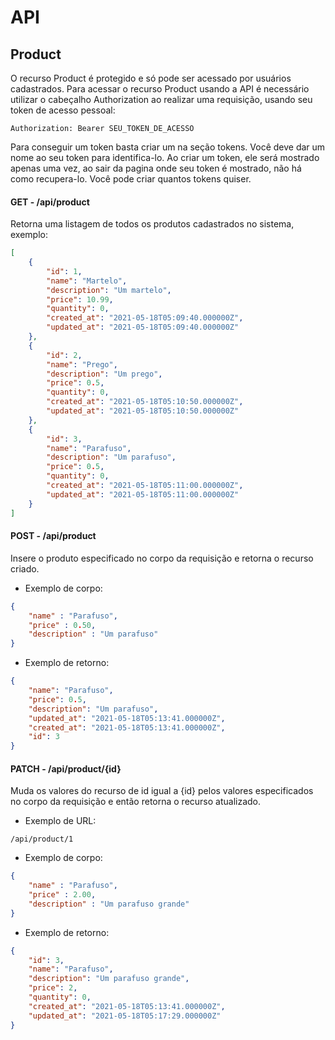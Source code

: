 # API
## Product

O recurso Product é protegido e só pode ser acessado por usuários cadastrados.
Para acessar o recurso Product usando a API é necessário utilizar o cabeçalho
Authorization ao realizar uma requisição, usando seu token de acesso pessoal:
```
Authorization: Bearer SEU_TOKEN_DE_ACESSO
```
Para conseguir um token basta criar um na seção tokens. Você deve dar um nome
ao seu token para identifica-lo. Ao criar um token, ele será mostrado apenas
uma vez, ao sair da pagina onde seu token é mostrado, não há como recupera-lo.
Você pode criar quantos tokens quiser.

#### GET - /api/product

Retorna uma listagem de todos os produtos cadastrados no sistema, exemplo:
```json
[
    {
        "id": 1,
        "name": "Martelo",
        "description": "Um martelo",
        "price": 10.99,
        "quantity": 0,
        "created_at": "2021-05-18T05:09:40.000000Z",
        "updated_at": "2021-05-18T05:09:40.000000Z"
    },
    {
        "id": 2,
        "name": "Prego",
        "description": "Um prego",
        "price": 0.5,
        "quantity": 0,
        "created_at": "2021-05-18T05:10:50.000000Z",
        "updated_at": "2021-05-18T05:10:50.000000Z"
    },
    {
        "id": 3,
        "name": "Parafuso",
        "description": "Um parafuso",
        "price": 0.5,
        "quantity": 0,
        "created_at": "2021-05-18T05:11:00.000000Z",
        "updated_at": "2021-05-18T05:11:00.000000Z"
    }
]
```

#### POST - /api/product

Insere o produto especificado no corpo da requisição e retorna o recurso criado.

- Exemplo de corpo:
```json
{
    "name" : "Parafuso",
    "price" : 0.50,
    "description" : "Um parafuso"
}
```

- Exemplo de retorno:
```json
{
    "name": "Parafuso",
    "price": 0.5,
    "description": "Um parafuso",
    "updated_at": "2021-05-18T05:13:41.000000Z",
    "created_at": "2021-05-18T05:13:41.000000Z",
    "id": 3
}
```

#### PATCH - /api/product/{id}

Muda os valores do recurso de id igual a {id} pelos valores especificados no
corpo da requisição e então retorna o recurso atualizado.

- Exemplo de URL:
```
/api/product/1
```

- Exemplo de corpo:
```json
{
    "name" : "Parafuso",
    "price" : 2.00,
    "description" : "Um parafuso grande"
}
```

- Exemplo de retorno:
```json
{
    "id": 3,
    "name": "Parafuso",
    "description": "Um parafuso grande",
    "price": 2,
    "quantity": 0,
    "created_at": "2021-05-18T05:13:41.000000Z",
    "updated_at": "2021-05-18T05:17:29.000000Z"
}
```

